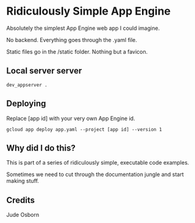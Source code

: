 # Ridiculously Simple App Engine

Absolutely the simplest App Engine web app I could imagine. 

No backend. Everything goes through the .yaml file. 

Static files go in the /static folder. Nothing but a favicon.

## Local server server

	dev_appserver .

## Deploying

Replace [app id] with your very own App Engine id.

	gcloud app deploy app.yaml --project [app id] --version 1

## Why did I do this?

This is part of a series of ridiculously simple, executable code examples. 

Sometimes we need to cut through the documentation jungle and start making stuff.

## Credits

Jude Osborn
